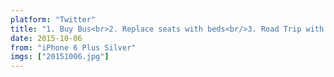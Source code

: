 ```yaml
---
platform: "Twitter"
title: "1. Buy Bus<br>2. Replace seats with beds<br/>3. Road Trip with friends"
date: 2015-10-06
from: "iPhone 6 Plus Silver"
imgs: ["20151006.jpg"]
---
```

